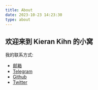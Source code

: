 ```yaml
---
title: About
date: 2023-10-23 14:23:30
type: about
---
```

## 欢迎来到 Kieran Kihn 的小窝

我的联系方式:
- [邮箱](mailto:kierankihn@protonmail.com)
- [Telegram](https://t.me/doubleki437461)
- [Github](https://github.com/kierankihn)
- [Twitter](https://twitter.com/doubleki437461)
